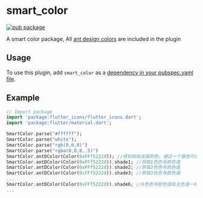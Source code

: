 # smart_color

[![pub package](https://img.shields.io/pub/v/smart_color.svg)](https://pub.dartlang.org/packages/smart_color)

A smart color  package, All [ant design colors](https://ant.design/docs/spec/colors-cn) are included in the plugin

## Usage
To use this plugin, add `smart_color` as a [dependency in your pubspec.yaml file](https://flutter.io/platform-plugins/).

## Example

``` dart
// Import package
import 'package:flutter_icons/flutter_icons.dart';
import 'package:flutter/material.dart';

SmartColor.parse("#ffffff");
SmartColor.parse("white");
SmartColor.parse("rgb(0,0,0)")
SmartColor.parse("rgba(0,0,0,.5)")
SmartColor.antDColor(Color(0xFFf5222d)); //得到蚂蚁金服颜色，通过一个基色可以得到十种不同的颜色
SmartColor.antDColor(Color(0xFFf5222d)).shade1; //获取1色色号颜色值
SmartColor.antDColor(Color(0xFFf5222d)).shade2; //获取2色色号颜色值
SmartColor.antDColor(Color(0xFFf5222d)).shade3; //获取3色色号颜色值
...
SmartColor.antDColor(Color(0xFFf5222d)).shade6; //6色色号颜色值和主色值一样，即和SmartColor.antDColor(Color(0xFFf5222d))颜色一样
...

```
